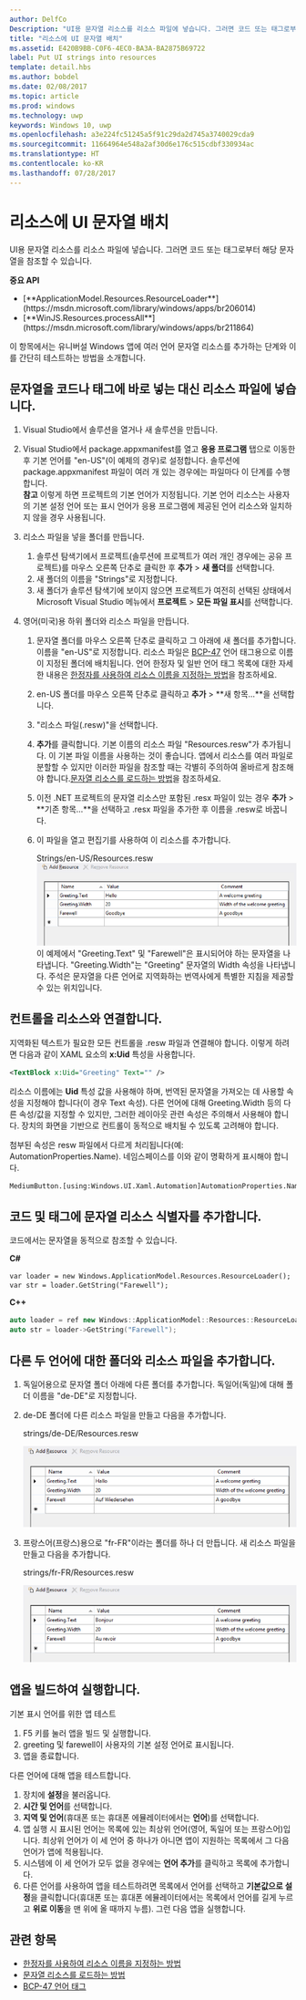 ```yaml
---
author: DelfCo
Description: "UI용 문자열 리소스를 리소스 파일에 넣습니다. 그러면 코드 또는 태그로부터 해당 문자열을 참조할 수 있습니다."
title: "리소스에 UI 문자열 배치"
ms.assetid: E420B9BB-C0F6-4EC0-BA3A-BA2875B69722
label: Put UI strings into resources
template: detail.hbs
ms.author: bobdel
ms.date: 02/08/2017
ms.topic: article
ms.prod: windows
ms.technology: uwp
keywords: Windows 10, uwp
ms.openlocfilehash: a3e224fc51245a5f91c29da2d745a3740029cda9
ms.sourcegitcommit: 11664964e548a2af30d6e176c515cdbf330934ac
ms.translationtype: HT
ms.contentlocale: ko-KR
ms.lasthandoff: 07/28/2017
---
```

# <a name="put-ui-strings-into-resources"></a>리소스에 UI 문자열 배치
<link rel="stylesheet" href="https://az835927.vo.msecnd.net/sites/uwp/Resources/css/custom.css">

UI용 문자열 리소스를 리소스 파일에 넣습니다. 그러면 코드 또는 태그로부터 해당 문자열을 참조할 수 있습니다.

<div class="important-apis" >
<b>중요 API</b><br/>
<ul>
<li>[**ApplicationModel.Resources.ResourceLoader**](https://msdn.microsoft.com/library/windows/apps/br206014)</li>
<li>[**WinJS.Resources.processAll**](https://msdn.microsoft.com/library/windows/apps/br211864)</li>
</ul>
</div>


이 항목에서는 유니버설 Windows 앱에 여러 언어 문자열 리소스를 추가하는 단계와 이를 간단히 테스트하는 방법을 소개합니다.

## <a name="put-strings-into-resource-files-instead-of-putting-them-directly-in-code-or-markup"></a>문자열을 코드나 태그에 바로 넣는 대신 리소스 파일에 넣습니다.


1.  Visual Studio에서 솔루션을 열거나 새 솔루션을 만듭니다.

2.  Visual Studio에서 package.appxmanifest를 열고 **응용 프로그램** 탭으로 이동한 후 기본 언어를 "en-US"(이 예제의 경우)로 설정합니다. 솔루션에 package.appxmanifest 파일이 여러 개 있는 경우에는 파일마다 이 단계를 수행합니다.
    <br>**참고**  이렇게 하면 프로젝트의 기본 언어가 지정됩니다. 기본 언어 리소스는 사용자의 기본 설정 언어 또는 표시 언어가 응용 프로그램에 제공된 언어 리소스와 일치하지 않을 경우 사용됩니다.
3.  리소스 파일을 넣을 폴더를 만듭니다.
    1.  솔루션 탐색기에서 프로젝트(솔루션에 프로젝트가 여러 개인 경우에는 공유 프로젝트)를 마우스 오른쪽 단추로 클릭한 후 **추가** &gt; **새 폴더**를 선택합니다.
    2.  새 폴더의 이름을 "Strings"로 지정합니다.
    3.  새 폴더가 솔루션 탐색기에 보이지 않으면 프로젝트가 여전히 선택된 상태에서 Microsoft Visual Studio 메뉴에서 **프로젝트** &gt; **모든 파일 표시**를 선택합니다.

4.  영어(미국)용 하위 폴더와 리소스 파일을 만듭니다.
    1.  문자열 폴더를 마우스 오른쪽 단추로 클릭하고 그 아래에 새 폴더를 추가합니다. 이름을 "en-US"로 지정합니다. 리소스 파일은 [BCP-47](http://go.microsoft.com/fwlink/p/?linkid=227302) 언어 태그용으로 이름이 지정된 폴더에 배치됩니다. 언어 한정자 및 일반 언어 태그 목록에 대한 자세한 내용은 [한정자를 사용하여 리소스 이름을 지정하는 방법](https://msdn.microsoft.com/library/windows/apps/xaml/hh965324)을 참조하세요.
    2.  en-US 폴더를 마우스 오른쪽 단추로 클릭하고 **추가** &gt; **새 항목…**을 선택합니다.
    3.  "리소스 파일(.resw)"을 선택합니다.

    4.  **추가**를 클릭합니다. 기본 이름의 리소스 파일 "Resources.resw"가 추가됩니다. 이 기본 파일 이름을 사용하는 것이 좋습니다. 앱에서 리소스를 여러 파일로 분할할 수 있지만 이러한 파일을 참조할 때는 각별히 주의하여 올바르게 참조해야 합니다.[문자열 리소스를 로드하는 방법](https://msdn.microsoft.com/library/windows/apps/xaml/hh965323)을 참조하세요.
    5.  이전 .NET 프로젝트의 문자열 리소스만 포함된 .resx 파일이 있는 경우 **추가** &gt; **기존 항목…**을 선택하고 .resx 파일을 추가한 후 이름을 .resw로 바꿉니다.
    6.  이 파일을 열고 편집기를 사용하여 이 리소스를 추가합니다.


        Strings/en-US/Resources.resw ![리소스 추가, 영어](images/addresource-en-us.png) 이 예제에서 "Greeting.Text" 및 "Farewell"은 표시되어야 하는 문자열을 나타냅니다. "Greeting.Width"는 "Greeting" 문자열의 Width 속성을 나타냅니다. 주석은 문자열을 다른 언어로 지역화하는 번역사에게 특별한 지침을 제공할 수 있는 위치입니다.

## <a name="associate-controls-to-resources"></a>컨트롤을 리소스와 연결합니다.

지역화된 텍스트가 필요한 모든 컨트롤을 .resw 파일과 연결해야 합니다. 이렇게 하려면 다음과 같이 XAML 요소의 **x:Uid** 특성을 사용합니다.

```XML
<TextBlock x:Uid="Greeting" Text="" />
```

리소스 이름에는 **Uid** 특성 값을 사용해야 하며, 번역된 문자열을 가져오는 데 사용할 속성을 지정해야 합니다(이 경우 Text 속성). 다른 언어에 대해 Greeting.Width 등의 다른 속성/값을 지정할 수 있지만, 그러한 레이아웃 관련 속성은 주의해서 사용해야 합니다. 장치의 화면을 기반으로 컨트롤이 동적으로 배치될 수 있도록 고려해야 합니다.

첨부된 속성은 resw 파일에서 다르게 처리됩니다(예: AutomationProperties.Name). 네임스페이스를 이와 같이 명확하게 표시해야 합니다.

```XML
MediumButton.[using:Windows.UI.Xaml.Automation]AutomationProperties.Name
```

## <a name="add-string-resource-identifiers-to-code-and-markup"></a>코드 및 태그에 문자열 리소스 식별자를 추가합니다.

코드에서는 문자열을 동적으로 참조할 수 있습니다.

**C#**
```CSharp
var loader = new Windows.ApplicationModel.Resources.ResourceLoader();
var str = loader.GetString("Farewell");
```

**C++**
```cpp
auto loader = ref new Windows::ApplicationModel::Resources::ResourceLoader();
auto str = loader->GetString("Farewell");
```


## <a name="add-folders-and-resource-files-for-two-additional-languages"></a>다른 두 언어에 대한 폴더와 리소스 파일을 추가합니다.


1.  독일어용으로 문자열 폴더 아래에 다른 폴더를 추가합니다. 독일어(독일)에 대해 폴더 이름을 "de-DE"로 지정합니다.
2.  de-DE 폴더에 다른 리소스 파일을 만들고 다음을 추가합니다.

    strings/de-DE/Resources.resw

    ![리소스 추가, 독일어](images/addresource-de-de.png)


3.  프랑스어(프랑스)용으로 "fr-FR"이라는 폴더를 하나 더 만듭니다. 새 리소스 파일을 만들고 다음을 추가합니다.

    strings/fr-FR/Resources.resw
    
    ![리소스 추가, 프랑스어](images/addresource-fr-fr.png)

## <a name="build-and-run-the-app"></a>앱을 빌드하여 실행합니다.


기본 표시 언어를 위한 앱 테스트

1.  F5 키를 눌러 앱을 빌드 및 실행합니다.
2.  greeting 및 farewell이 사용자의 기본 설정 언어로 표시됩니다.
3.  앱을 종료합니다.

다른 언어에 대해 앱을 테스트합니다.

1.  장치에 **설정**을 불러옵니다.
2.  **시간 및 언어**를 선택합니다.
3.  **지역 및 언어**(휴대폰 또는 휴대폰 에뮬레이터에서는 **언어**)를 선택합니다.
4.  앱 실행 시 표시된 언어는 목록에 있는 최상위 언어(영어, 독일어 또는 프랑스어)입니다. 최상위 언어가 이 세 언어 중 하나가 아니면 앱이 지원하는 목록에서 그 다음 언어가 앱에 적용됩니다.
5.  시스템에 이 세 언어가 모두 없을 경우에는 **언어 추가**를 클릭하고 목록에 추가합니다.
6.  다른 언어를 사용하여 앱을 테스트하려면 목록에서 언어를 선택하고 **기본값으로 설정**을 클릭합니다(휴대폰 또는 휴대폰 에뮬레이터에서는 목록에서 언어를 길게 누르고 **위로 이동**을 맨 위에 올 때까지 누름). 그런 다음 앱을 실행합니다.

## <a name="related-topics"></a>관련 항목


* [한정자를 사용하여 리소스 이름을 지정하는 방법](https://msdn.microsoft.com/library/windows/apps/xaml/hh965324)
* [문자열 리소스를 로드하는 방법](https://msdn.microsoft.com/library/windows/apps/xaml/hh965323)
* [BCP-47 언어 태그](http://go.microsoft.com/fwlink/p/?linkid=227302)
 

 



